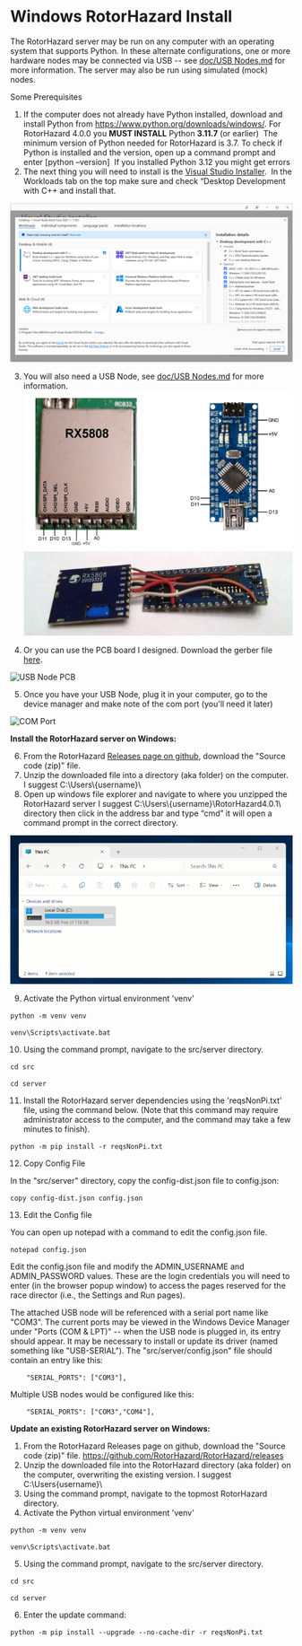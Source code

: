 # **Windows RotorHazard Install**&#x20;

The RotorHazard server may be run on any computer with an operating system that supports Python. In these alternate configurations, one or more hardware nodes may be connected via USB -- see [doc/USB Nodes.md](https://github.com/RotorHazard/RotorHazard/blob/v4.0.0/doc/USB%20Nodes.md) for more information. The server may also be run using simulated (mock) nodes.

Some Prerequisites

1. If the computer does not already have Python installed, download and install Python from <https://www.python.org/downloads/windows/>. For RotorHazard 4.0.0 you **MUST INSTALL** Python **3.11.7** (or earlier)  The minimum version of Python needed for RotorHazard is 3.7. To check if Python is installed and the version, open up a command prompt and enter \[python –version]  If you installed Python 3.12 you might get errors
2. The next thing you will need to install is the [Visual Studio Installer](https://aka.ms/vs/17/release/vs_BuildTools.exe).  In the Workloads tab on the top make sure and check “Desktop Development with C++ and install that.
   
![Visual Studio Install](img/C++.png)

3. You will also need a USB Node, see [doc/USB Nodes.md](https://github.com/RotorHazard/RotorHazard/blob/v4.0.0/doc/USB%20Nodes.md) for more information.
![USB Node](img/USB_node_wiring.jpg)  ![USB Node](img/USB_node_built1.jpg) 

4. Or you can use the PCB board I designed.  Download the gerber file [here](files/Gerber_PCB_Final_2023-12-11.zip "download").

![USB Node PCB](img/pcb%20board.gif)

5.  Once you have your USB Node, plug it in your computer, go to the device manager and make note of the com port (you'll need it later)

![COM Port](img/com.gif)

**Install the RotorHazard server on Windows:**

6. From the RotorHazard [Releases page on github](https://github.com/RotorHazard/RotorHazard/releases), download the "Source code (zip)" file.
7. Unzip the downloaded file into a directory (aka folder) on the computer.  I suggest C:\Users\\{username}\\
8. Open up windows file explorer and navigate to where you unzipped the RotorHazard server I suggest C:\Users\\{username}\RotorHazard4.0.1\ directory then click in the address bar and type “cmd” it will open a command prompt in the correct directory.

![CMD](img/CMD.gif)

9. Activate the Python virtual environment 'venv'
```
python -m venv venv
```
```
venv\Scripts\activate.bat
```
10.  Using the command prompt, navigate to the src/server directory.
```
cd src
```
```
cd server
``` 
11.  Install the RotorHazard server dependencies using the 'reqsNonPi.txt' file, using the command below. (Note that this command may require administrator access to the computer, and the command may take a few minutes to finish).

```
python -m pip install -r reqsNonPi.txt
```

12. Copy Config File

In the "src/server" directory, copy the config-dist.json file to config.json:

```
copy config-dist.json config.json
```

13.  Edit the Config file

You can open up notepad with a command to edit the config.json file.

```
notepad config.json
```

Edit the config.json file and modify the ADMIN\_USERNAME and ADMIN\_PASSWORD values. These are the login credentials you will need to enter (in the browser popup window) to access the pages reserved for the race director (i.e., the Settings and Run pages).

The attached USB node will be referenced with a serial port name like "COM3". The current ports may be viewed in the Windows Device Manager under "Ports (COM & LPT)" -- when the USB node is plugged in, its entry should appear. It may be necessary to install or update its driver (named something like "USB-SERIAL"). The "src/server/config.json" file should contain an entry like this:

```
	"SERIAL_PORTS": ["COM3"],
```
Multiple USB nodes would be configured like this:

```
	"SERIAL_PORTS": ["COM3","COM4"],
```
**Update an existing RotorHazard server on Windows:**
1.  From the RotorHazard Releases page on github, download the "Source code (zip)" file.  https://github.com/RotorHazard/RotorHazard/releases
2.  Unzip the downloaded file into the RotorHazard directory (aka folder) on the computer, overwriting the existing version.  I suggest C:\Users\{username}\
3.  Using the command prompt, navigate to the topmost RotorHazard directory.
4.  Activate the Python virtual environment 'venv'
```
python -m venv venv
```
```
venv\Scripts\activate.bat
```
5.  Using the command prompt, navigate to the src/server directory.
```
cd src
```
```
cd server
```
6.  Enter the update command:
```
python -m pip install --upgrade --no-cache-dir -r reqsNonPi.txt
```
